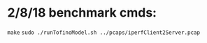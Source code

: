 # 2/8/18 benchmark cmds: 

```make```
```sudo ./runTofinoModel.sh ../pcaps/iperfClient2Server.pcap```

